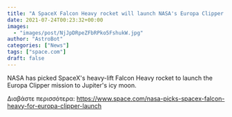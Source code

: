 ```yaml
---
title: "A SpaceX Falcon Heavy rocket will launch NASA's Europa Clipper mission to icy Jupiter moon"
date: 2021-07-24T00:23:32+00:00
images:
  - "images/post/NjJpDRpeZFbRPko5FshukW.jpg"
author: "AstroBot"
categories: ["News"]
tags: ["space.com"]
draft: false
---
```


NASA has picked SpaceX's heavy-lift Falcon Heavy rocket to launch the Europa Clipper mission to Jupiter's icy moon. 

Διαβάστε περισσότερα: https://www.space.com/nasa-picks-spacex-falcon-heavy-for-europa-clipper-launch
